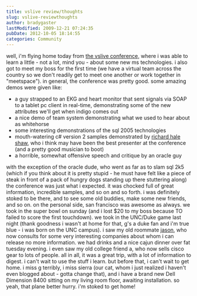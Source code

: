 ```yaml
---
title: vslive review/thoughts
slug: vslive-reviewthoughts
author: bradygaster
lastModified: 2009-12-21 07:24:35
pubDate: 2012-10-05 18:14:55
categories: Community
---
```


well, i&apos;m flying home today from
<a href="http://www.ftponline.com/conferences/vslive/">the vslive conference,</a>  where i was able to learn a little - not a lot, mind you - about some new ms technologies. i also got to meet my boss for the first time (we have a virtual team across the country so we don&apos;t readily get to meet one another
or work together in &quot;meetspace&quot;). in general, the conference was pretty good. some amazing demos were given like:
<ul>
  <li>a guy strapped to an EKG and heart monitor that sent signals via SOAP to a tablet pc client in real-time, demonstrating some of the new attributes we&apos;ll get when indigo comes out</li>
  <li>a nice demo of team system demonstrating what we used to hear about as whitehorse</li>
  <li>some interesting demonstrations of the sql 2005 technologies</li>
  <li>mouth-watering c# version 2 samples demonstrated by
    <a href="http://www.richardhaleshawgroup.com/RHSGroup/DesktopDefault.aspx">richard hale shaw</a>, who i think may have been the best presenter at the conference (and a pretty good musician to boot)</li>
  <li>a horrible, somewhat offensive speech and critique by an oracle guy</li>
</ul>
with the exception of the oracle dude, who went as far as to slam sql 2k5 (which if you think about it is pretty stupid - he must have felt like a piece of steak in front of a pack of hungry dogs standing up there stuttering along) the conference was
just what i expected. it was chocked full of great information, incredible samples, and so on and so forth. i was definitely stoked to be there, and to see some old buddies, make some new friends, and so on. on the personal side, san francisco was awesome
as always. we took in the super bowl on sunday (and i lost $20 to my boss because TO failed to score the first touchdown). we took in the UNC/Duke game last night (thank goodness i wasn&apos;t at home for that, g&apos;s a duke fan and i&apos;m true blue - i was born
on the UNC campus). i saw my old roommate
<a href="http://www.jasondearborn.com/newexcuse/">jason</a>, who now consults for some very interesting companies about whom i can release no more information. we had drinks and a nice cajun dinner over fat tuesday evening. i even saw my old college friend a, who now sells cisco gear to lots of people.
all in all, it was a great trip, with a lot of information to digest. i can&apos;t wait to use the stuff i learn. but before that, i can&apos;t wait to get home. i miss g terribly, i miss sierra (our cat, whom i just realized i haven&apos;t even blogged about - gotta
change that), and i have a brand new Dell Dimension 8400 sitting on my living room floor, awaiting installation. so yeah, that plane better hurry. i&apos;m stoked to get home!
